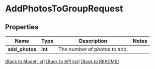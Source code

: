 # AddPhotosToGroupRequest

## Properties
Name | Type | Description | Notes
------------ | ------------- | ------------- | -------------
**add_photos** | **int** | The number of photos to add. | 

[[Back to Model list]](../README.md#documentation-for-models) [[Back to API list]](../README.md#documentation-for-api-endpoints) [[Back to README]](../README.md)


